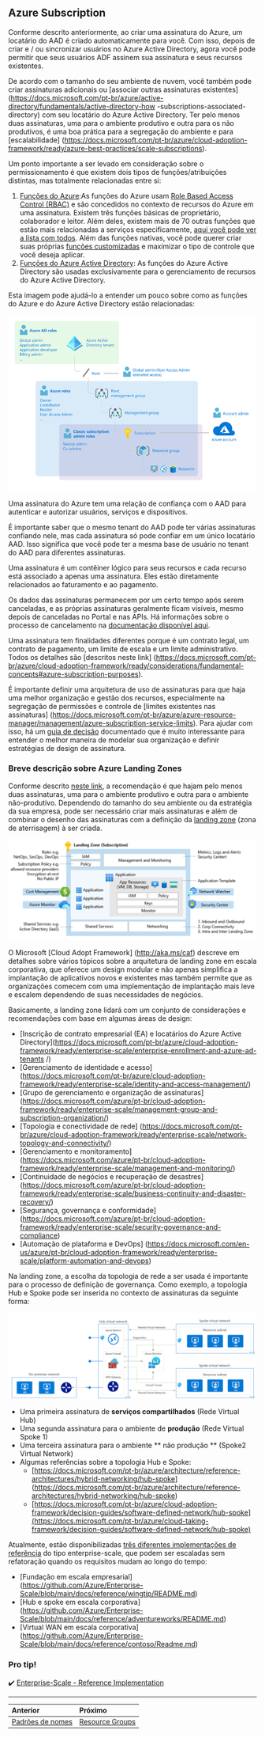 ## Azure Subscription

Conforme descrito anteriormente, ao criar uma assinatura do Azure, um locatário do AAD é criado automaticamente para você. Com isso, depois de criar e / ou sincronizar usuários no Azure Active Directory, agora você pode permitir que seus usuários ADF assinem sua assinatura e seus recursos existentes.

De acordo com o tamanho do seu ambiente de nuvem, você também pode criar assinaturas adicionais ou [associar outras assinaturas existentes] (https://docs.microsoft.com/pt-br/azure/active-directory/fundamentals/active-directory-how -subscriptions-associated-directory) com seu locatário do Azure Active Directory. Ter pelo menos duas assinaturas, uma para o ambiente produtivo e outra para os não produtivos, é uma boa prática para a segregação do ambiente e para [escalabilidade] (https://docs.microsoft.com/pt-br/azure/cloud-adoption-framework/ready/azure-best-practices/scale-subscriptions).

Um ponto importante a ser levado em consideração sobre o permissionamento é que existem dois tipos de funções/atribuições distintas, mas totalmente relacionadas entre si:

1. [Funções do Azure](https://docs.microsoft.com/pt-br/azure/role-based-access-control/rbac-and-directory-admin-roles#azure-roles):As funções do Azure usam [Role Based Access Control (RBAC)](https://docs.microsoft.com/pt-br/azure/role-based-access-control/overview) e são concedidos no contexto de recursos do Azure em uma assinatura. Existem três funções básicas de proprietário, colaborador e leitor. Além deles, existem mais de 70 outras funções que estão mais relacionadas a serviços especificamente, [aqui você pode ver a lista com todos](https://docs.microsoft.com/pt-br/azure/role-based-access-control/built-in-roles). Além das funções nativas, você pode querer criar suas próprias [funções customizadas](https://docs.microsoft.com/pt-br/azure/role-based-access-control/custom-roles) e maximizar o tipo de controle que você deseja aplicar.
2. [Funções do Azure Active Directory](https://docs.microsoft.com/pt-br/azure/role-based-access-control/rbac-and-directory-admin-roles#azure-ad-roles): As funções do Azure Active Directory são usadas exclusivamente para o gerenciamento de recursos do Azure Active Directory.

Esta imagem pode ajudá-lo a entender um pouco sobre como as funções do Azure e do Azure Active Directory estão relacionadas:

![ad-rbac-roles](../images/ad-rbac-roles.png)

Uma assinatura do Azure tem uma relação de confiança com o AAD para autenticar e autorizar usuários, serviços e dispositivos.

É importante saber que o mesmo tenant do AAD pode ter várias assinaturas confiando nele, mas cada assinatura só pode confiar em um único locatário AAD. Isso significa que você pode ter a mesma base de usuário no tenant do AAD para diferentes assinaturas.

Uma assinatura é um contêiner lógico para seus recursos e cada recurso está associado a apenas uma assinatura. Eles estão diretamente relacionados ao faturamento e ao pagamento.

Os dados das assinaturas permanecem por um certo tempo após serem canceladas, e as próprias assinaturas geralmente ficam visíveis, mesmo depois de canceladas no Portal e nas APIs. Há informações sobre o processo de cancelamento na [documentação disponível aqui](https://docs.microsoft.com/pt-br/azure/cost-management-billing/manage/cancel-azure-subscription).

Uma assinatura tem finalidades diferentes porque é um contrato legal, um contrato de pagamento, um limite de escala e um limite administrativo. Todos os detalhes são [descritos neste link] (https://docs.microsoft.com/pt-br/azure/cloud-adoption-framework/ready/considerations/fundamental-concepts#azure-subscription-purposes).

É importante definir uma arquitetura de uso de assinaturas para que haja uma melhor organização e gestão dos recursos, especialmente na segregação de permissões e controle de [limites existentes nas assinaturas] (https://docs.microsoft.com/pt-br/azure/azure-resource-manager/management/azure-subscription-service-limits). Para ajudar com isso, há um [guia de decisão](https://docs.microsoft.com/pt-br/azure/cloud-adoption-framework/decision-guides/subscriptions/) documentado  que é muito interessante para entender o melhor maneira de modelar sua organização e definir estratégias de design de assinatura.

### Breve descrição sobre Azure Landing Zones

Conforme descrito [neste link](https://docs.microsoft.com/pt-br/azure/cloud-adoption-framework/ready/azure-best-practices/initial-subscriptions), a recomendação é que hajam pelo menos duas assinaturas, uma para o ambiente produtivo e outra para o ambiente não-produtivo. Dependendo do tamanho do seu ambiente ou da estratégia da sua empresa, pode ser necessário criar mais assinaturas e além de combinar o desenho das assinaturas com a definição da [landing zone](https://docs.microsoft.com/pt-br/azure/cloud-taking-framework/ready/landing-zone/) (zona de aterrisagem) à ser criada.

![landing-zone](../images/landing-zone.png)

O Microsoft [Cloud Adopt Framework] (http://aka.ms/caf) descreve em detalhes sobre vários tópicos sobre a arquitetura de landing zone em escala corporativa, que oferece um design modular e não apenas simplifica a implantação de aplicativos novos e existentes mas também permite que as organizações comecem com uma implementação de implantação mais leve e escalem dependendo de suas necessidades de negócios.

Basicamente, a landing zone lidará com um conjunto de considerações e recomendações com base em algumas áreas de design:

* [Inscrição de contrato empresarial (EA) e locatários do Azure Active Directory](https://docs.microsoft.com/pt-br/azure/cloud-adoption-framework/ready/enterprise-scale/enterprise-enrollment-and-azure-ad-tenants /)
* [Gerenciamento de identidade e acesso] (https://docs.microsoft.com/pt-br/azure/cloud-adoption-framework/ready/enterprise-scale/identity-and-access-management/)
* [Grupo de gerenciamento e organização de assinaturas] (https://docs.microsoft.com/azure/pt-br/cloud-adoption-framework/ready/enterprise-scale/management-group-and-subscription-organization/)
* [Topologia e conectividade de rede] (https://docs.microsoft.com/pt-br/azure/cloud-adoption-framework/ready/enterprise-scale/network-topology-and-connectivity/)
* [Gerenciamento e monitoramento] (https://docs.microsoft.com/azure/pt-br/cloud-adoption-framework/ready/enterprise-scale/management-and-monitoring/)
* [Continuidade de negócios e recuperação de desastres] (https://docs.microsoft.com/azure/pt-br/cloud-adoption-framework/ready/enterprise-scale/business-continuity-and-disaster-recovery/)
* [Segurança, governança e conformidade] (https://docs.microsoft.com/azure/pt-br/cloud-adoption-framework/ready/enterprise-scale/security-governance-and-compliance)
* [Automação de plataforma e DevOps] (https://docs.microsoft.com/en-us/azure/pt-br/cloud-adoption-framework/ready/enterprise-scale/platform-automation-and-devops)

Na landing zone, a escolha da topologia de rede a ser usada é importante para o processo de definição de governança. Como exemplo, a topologia Hub e Spoke pode ser inserida no contexto de assinaturas da seguinte forma:

![hub-spoke](../images/hub-spoke.png)

* Uma primeira assinatura de **serviços compartilhados** (Rede Virtual Hub)
* Uma segunda assinatura para o ambiente de **produção** (Rede Virtual Spoke 1)
* Uma terceira assinatura para o ambiente ** não produção ** (Spoke2 Virtual Network)
* Algumas referências sobre a topologia Hub e Spoke:
  - [https://docs.microsoft.com/pt-br/azure/architecture/reference-architectures/hybrid-networking/hub-spoke] (https://docs.microsoft.com/pt-br/azure/architecture/reference-architectures/hybrid-networking/hub-spoke)
  - [https://docs.microsoft.com/pt-br/azure/cloud-adoption-framework/decision-guides/software-defined-network/hub-spoke](https://docs.microsoft.com/pt-br/azure/cloud-taking-framework/decision-guides/software-defined-network/hub-spoke)

Atualmente, estão disponibilizadas [três diferentes implementações de referência](https://docs.microsoft.com/pt-br/azure/cloud-adoption-framework/ready/enterprise-scale/implementation) do tipo enterprise-scale, que podem ser escaladas sem refatoração quando os requisitos mudam ao longo do tempo:

* [Fundação em escala empresarial] (https://github.com/Azure/Enterprise-Scale/blob/main/docs/reference/wingtip/README.md)
* [Hub e spoke em escala corporativa] (https://github.com/Azure/Enterprise-Scale/blob/main/docs/reference/adventureworks/README.md)
* [Virtual WAN em escala corporativa] (https://github.com/Azure/Enterprise-Scale/blob/main/docs/reference/contoso/Readme.md)

### Pro tip!

✔️ [Enterprise-Scale - Reference Implementation](https://github.com/Azure/Enterprise-Scale)

---

Anterior | Próximo | 
:----- |:-----
[Padrões de nomes](/guide/naming.md)| [Resource Groups](/guide/resource-groups.md)
